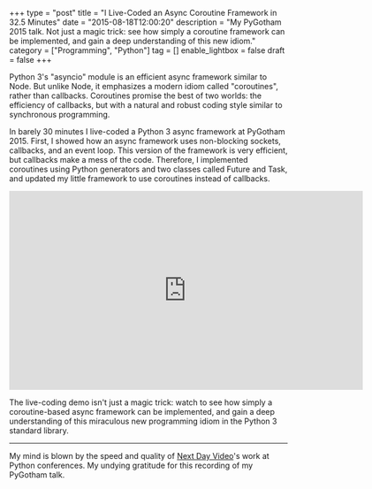+++
type = "post"
title = "I Live-Coded an Async Coroutine Framework in 32.5 Minutes"
date = "2015-08-18T12:00:20"
description = "My PyGotham 2015 talk. Not just a magic trick: see how simply a coroutine framework can be implemented, and gain a deep understanding of this new idiom."
category = ["Programming", "Python"]
tag = []
enable_lightbox = false
draft = false
+++

<p>Python 3's "asyncio" module is an efficient async framework similar to Node. But unlike Node, it emphasizes a modern idiom called "coroutines", rather than callbacks. Coroutines promise the best of two worlds: the efficiency of callbacks, but with a natural and robust coding style similar to synchronous programming.</p>
<p>In barely 30 minutes I live-coded a Python 3 async framework at PyGotham 2015. First, I showed how an async framework uses non-blocking sockets, callbacks, and an event loop. This version of the framework is very efficient, but callbacks make a mess of the code. Therefore, I implemented coroutines using Python generators and two classes called Future and Task, and updated my little framework to use coroutines instead of callbacks.</p>
<iframe width="640" height="360" src="https://www.youtube.com/embed/idLtMISlgy8?start=0" frameborder="0" allowfullscreen></iframe>

<p>The live-coding demo isn't just a magic trick: watch to see how simply a coroutine-based async framework can be implemented, and gain a deep understanding of this miraculous new programming idiom in the Python 3 standard library.</p>
<hr />
<p>My mind is blown by the speed and quality of <a href="https://twitter.com/nextdayvideo">Next Day Video</a>'s work at Python conferences. My undying gratitude for this recording of my PyGotham talk.</p>
